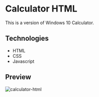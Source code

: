 # Calculator HTML

This is a version of Windows 10 Calculator.

## Technologies

* HTML
* CSS
* Javascript

## Preview

![calculator-html](https://user-images.githubusercontent.com/79216174/140055566-32c0c03c-f1ad-426d-a385-6c8f08bf6637.gif)
